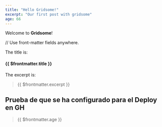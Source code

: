 ```yaml
---
title: "Hello Gridsome!"
excerpt: "Our first post with gridsome"
age: 66
---
```


Welcome to **Gridsome**!

// Use front-matter fields anywhere.

The title is:

#### {{ $frontmatter.title }}

The excerpt is:

> {{ $frontmatter.excerpt }}

## Prueba de que se ha configurado para el Deploy en GH

> {{ $frontmatter.age }}
